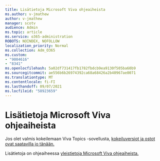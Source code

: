 ```yaml
---
title: Lisätietoja Microsoft Viva ohjeaiheista
ms.author: v-jmathew
author: v-jmathew
manager: scotv
audience: Admin
ms.topic: article
ms.service: o365-administration
ROBOTS: NOINDEX, NOFOLLOW
localization_priority: Normal
ms.collection: Adm_O365
ms.custom:
- "9004616"
- "8341"
ms.openlocfilehash: 5a02df731417fb1782fbdcb9ea9130f505ba60b9
ms.sourcegitcommit: ae556b6b26974392ca68a68426a2b40967ae0071
ms.translationtype: MT
ms.contentlocale: fi-FI
ms.lasthandoff: 09/07/2021
ms.locfileid: "58923659"
---
```

# <a name="learn-more-about-microsoft-viva-topics"></a>Lisätietoja Microsoft Viva ohjeaiheista

Jos olet valmis kokeilemaan Viva Topics -sovellusta, [kokeiluversiot ja ostot ovat saatavilla jo tänään.](https://aka.ms/BuyVivaTopics) 

Lisätietoja on ohjeaiheessa [yleistietoja Microsoft Viva ohjeaiheista.](https://docs.microsoft.com/microsoft-365/knowledge/topic-experiences-overview) 
